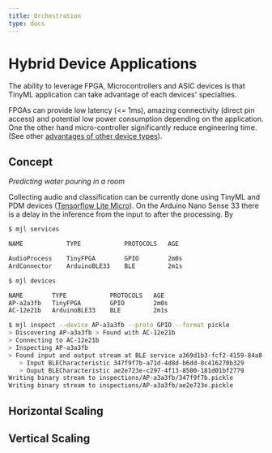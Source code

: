 ```yaml
---
title: Orchestration
type: docs
---
```


# Hybrid Device Applications

The ability to leverage FPGA, Microcontrollers and ASIC devices is that TinyML application can take advantage 
of each devices' specialties. 

FPGAs can provide low latency (<= 1ms), amazing connectivity (direct pin access) and potential low power consumption depending on the application. One the other hand micro-controller significantly reduce engineering time. (See other [advantages of other device types](https://www.arrow.com/en/research-and-events/articles/fpga-vs-cpu-vs-gpu-vs-microcontroller)).


## Concept 

*Predicting water pouring in a room*

Collecting audio and classification can be currently done using TinyML and PDM devices ([Tensorflow Lite Micro](https://github.com/tensorflow/tensorflow/tree/master/tensorflow/lite/micro/examples/micro_speech)). On the Arduino Nano Sense 33 there is a delay in the inference from the input to after the processing. By 

```bash
$ mjl services

NAME            TYPE            PROTOCOLS   AGE

AudioProcess    TinyFPGA        GPIO        2m0s
ArdConnector    ArduinoBLE33    BLE         2m1s 

```

```bash
$ mjl devices

NAME        TYPE            PROTOCOLS   AGE
AP-a2a3fb   TinyFPGA        GPIO        2m0s
AC-12e21b   ArduinoBLE33    BLE         2m1s 

```

```bash
$ mjl inspect --device AP-a3a3fb --proto GPIO --format pickle
> Discovering AP-a3a3fb > Found with AC-12e21b
> Connecting to AC-12e21b 
> Inspecting AP-a3a3fb
> Found input and output stream at BLE service a369d1b3-fcf2-4159-84a8-a5751c7b657c
   > Input BLECharacteristic 347f9f7b-a71d-4d8d-b6dd-8c416270b329
   > Ouput BLECharacteristic ae2e723e-c297-4f13-8500-181d01bf2779
Writing binary stream to inspections/AP-a3a3fb/347f9f7b.pickle
Writing binary stream to inspections/AP-a3a3fb/ae2e723e.pickle
```


## Horizontal Scaling


## Vertical Scaling 

